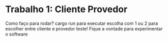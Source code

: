# Trabalho 1: Cliente Provedor

Como faço para rodar?
cargo run para executar
escolha com 1 ou 2 para escolher entre cliente e provedor
teste! Fique a vontade para experimentar o software